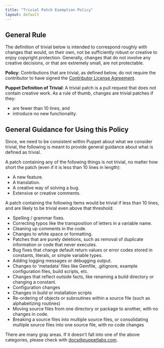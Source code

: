 ```yaml
---
title: "Trivial Patch Exemption Policy"
layout: default
---
```


General Rule
-----

The definition of trivial below is intended to correspond roughly with changes that would, on their own, not be sufficiently robust or creative to enjoy copyright protection.  Generally, changes that do not involve any creative decisions, or that are extremely small, are not protectable.

**Policy**: Contributions that are trivial, as defined below, do not require the contributor to have signed the [Contributor License Agreement](https://cla.puppetlabs.com/).

**Puppet Definition of Trivial**: A trivial patch is a pull request that does not contain creative work. As a rule of thumb, changes are trivial patches if they:

* are fewer than 10 lines, and
* introduce no new functionality.

General Guidance for Using this Policy
-----

Since, we need to be consistent within Puppet about what we consider trivial, the following is meant to provide general guidance about what is defined as trivial.

A patch containing any of the following things is not trivial, no matter how short the patch (even if it is less than 10 lines in length):

* A new feature.
* A translation.
* A creative way of solving a bug.
* Extensive or creative comments.

A patch containing the following items would be trivial if less than 10 lines, and are likely to be trivial even above that threshold:

* Spelling / grammar fixes.
* Correcting typos like the transposition of letters in a variable name.
* Cleaning up comments in the code.
* Changes to white space or formatting.
* Patches that are purely deletions, such as removal of duplicate information or code that never executes.
* Bug fixes that change default return values or error codes stored in constants, literals, or simple variable types.
* Adding logging messages or debugging output.
* Changes to 'metadata' files like Gemfile, .gitignore, example configuration files, build scripts, etc.
* Changes that reflect outside facts, like renaming a build directory or changing a constant.
* Configuration changes
* Changes in build or installation scripts
* Re-ordering of objects or subroutines within a source file (such as alphabetizing routines)
* Moving source files from one directory or package to another, with no changes in code.
* Breaking a source files into multiple source files, or consolidating multiple source files into one source file, with no code changes

There are many gray areas. If it doesn't fall into one of the above categories, please check with docs@puppetlabs.com.

